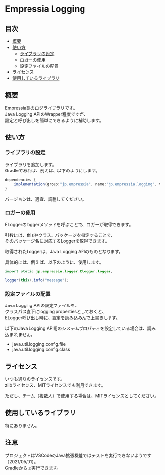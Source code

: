 # Empressia Logging

## 目次

* [概要](#概要)
* [使い方](#使い方)
	* [ライブラリの設定](#ライブラリの設定)
	* [ロガーの使用](#ロガーの使用)
	* [設定ファイルの配置](#設定ファイルの配置)
* [ライセンス](#ライセンス)
* [使用しているライブラリ](#使用しているライブラリ)

## 概要

Empressia製のログライブラリです。  
Java Logging APIのWrapper程度ですが、  
設定と呼び出しを簡単にできるように補助します。  

## 使い方

### ライブラリの設定

ライブラリを追加します。  
Gradleであれば、例えば、以下のようにします。  

```groovy
dependencies {
	implementation(group:"jp.empressia", name:"jp.empressia.logging", version:"1.1.0");
}
```

バージョンは、適宜、調整してください。

### ロガーの使用

ELoggerのloggerメソッドを呼ぶことで、ロガーが取得できます。  

引数には、thisやクラス、パッケージを指定することで、  
そのパッケージ名に対応するLoggerを取得できます。  

取得されたLoggerは、Java Logging APIのものとなります。  

具体的には、例えば、以下のように、使用します。  
```java
import static jp.empressia.logger.Elogger.logger;
```

```java
logger(this).info("message");
```

### 設定ファイルの配置

Java Logging APIの設定ファイルを、  
クラスパス直下にlogging.propertiesとしておくと、  
ELogger呼び出し時に、設定を読み込みんで上書きします。  

以下のJava Logging API用のシステムプロパティを設定している場合は、読み込まれません。  
* java.util.logging.config.file
* java.util.logging.config.class

## ライセンス

いつも通りのライセンスです。  
zlibライセンス、MITライセンスでも利用できます。  

ただし、チーム（複数人）で使用する場合は、MITライセンスとしてください。  

## 使用しているライブラリ

特にありません。

## 注意

プロジェクトはVSCodeのJava拡張機能ではテストを実行できないようです（2021/05/01）。  
Gradleからは実行できます。  
